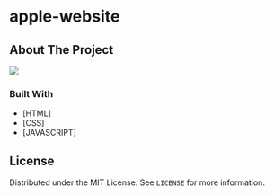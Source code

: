 # apple-website

<!-- ABOUT THE PROJECT -->

## About The Project

<img src="/images/apple-clone-ahyoung.gif">

### Built With

- [HTML]
- [CSS]
- [JAVASCRIPT]

<!-- LICENSE -->

## License

Distributed under the MIT License. See `LICENSE` for more information.
